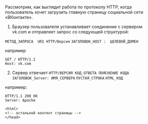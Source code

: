 Рассмотрим, как выглядит работа по протоколу HTTP, когда пользователь хочет загрузить главную страницу социальной сети «ВКонтакте».

1. Браузер пользователя устанавливает соединение с сервером  vk.com и отправляет запрос со следующей структурой:

`МЕТОД_ЗАПРОСА  URI HTTP/Версия`
`ЗАГОЛОВОК_HOST :  ЦЕЛЕВОЙ_ДОМЕН`

например

```
GET / HTTP/1.1
Host: vk.com
```

2. Сервер отвечает 
`HTTP/ВЕРСИЯ КОД_ОТВЕТА ПОЯСНЕНИЕ КОДА`
`ЗАГОЛОВОК_Server: ИМЯ_СЕРВЕРА`
`ПУСТАЯ_СТРОКА`
`HTML_КОД`

например:

```
HTTP/1.1 200 OK 
Server: Apache 

<html>
<!-- остальной контент страницы -->
</head> 
```


